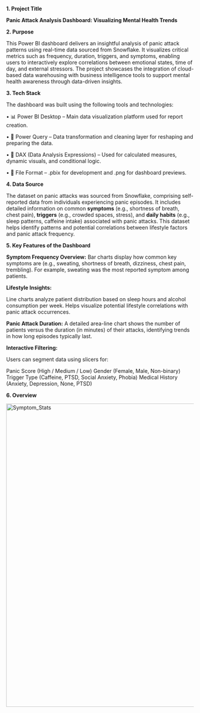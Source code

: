 **1. Project Title**

**Panic Attack Analysis Dashboard: Visualizing Mental Health Trends**

**2. Purpose**

This Power BI dashboard delivers an insightful analysis of panic attack patterns using real-time data sourced from Snowflake. It visualizes critical metrics such as frequency, duration, triggers, and symptoms, enabling users to interactively explore correlations between emotional states, time of day, and external stressors. The project showcases the integration of cloud-based data warehousing with business intelligence tools to support mental health awareness through data-driven insights.

**3. Tech Stack**

The dashboard was built using the following tools and technologies:

• 📊 Power BI Desktop – Main data visualization platform used for report creation.

• 📂 Power Query – Data transformation and cleaning layer for reshaping and preparing the data.

• 🧠 DAX (Data Analysis Expressions) – Used for calculated measures, dynamic visuals, and conditional logic.

• 📁 File Format – .pbix for development and .png for dashboard previews.

**4. Data Source**

The dataset on panic attacks was sourced from Snowflake, comprising self-reported data from individuals experiencing panic episodes. It includes detailed information on common **symptoms** (e.g., shortness of breath, chest pain), **triggers** (e.g., crowded spaces, stress), and **daily habits** (e.g., sleep patterns, caffeine intake) associated with panic attacks. This dataset helps identify patterns and potential correlations between lifestyle factors and panic attack frequency.

**5. Key Features of the Dashboard**

**Symptom Frequency Overview:**
Bar charts display how common key symptoms are (e.g., sweating, shortness of breath, dizziness, chest pain, trembling). For example, sweating was the most reported symptom among patients.

**Lifestyle Insights:**

Line charts analyze patient distribution based on sleep hours and alcohol consumption per week.
Helps visualize potential lifestyle correlations with panic attack occurrences.

**Panic Attack Duration:**
A detailed area-line chart shows the number of patients versus the duration (in minutes) of their attacks, identifying trends in how long episodes typically last.

**Interactive Filtering:**

Users can segment data using slicers for:

Panic Score (High / Medium / Low)
Gender (Female, Male, Non-binary)
Trigger Type (Caffeine, PTSD, Social Anxiety, Phobia)
Medical History (Anxiety, Depression, None, PTSD)

**6. Overview**

<img width="1336" height="812" alt="Symptom_Stats" src="https://github.com/user-attachments/assets/67772465-3ff2-4c39-9b32-4e90dd61ccda" />
